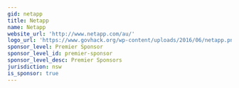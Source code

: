 ```yaml
---
gid: netapp
title: Netapp
name: Netapp
website_url: 'http://www.netapp.com/au/'
logo_url: 'https://www.govhack.org/wp-content/uploads/2016/06/netapp.png'
sponsor_level: Premier Sponsor
sponsor_level_id: premier-sponsor
sponsor_level_desc: Premier Sponsors
jurisdiction: nsw
is_sponsor: true
---
```

